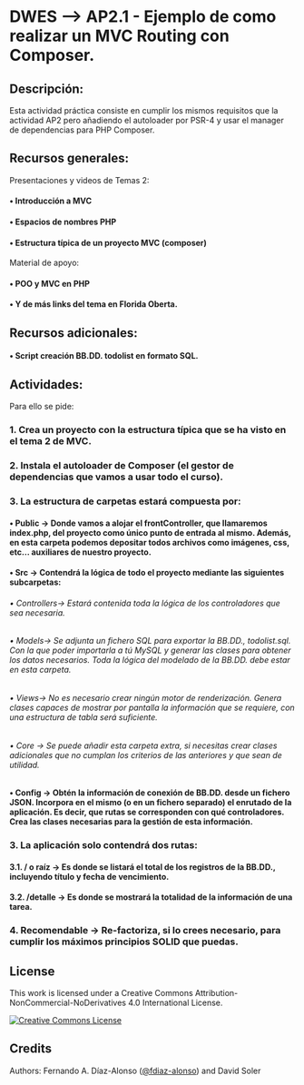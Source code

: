 # DWES --> AP2.1 - Ejemplo de como realizar un MVC Routing con Composer.

## Descripción:

Esta actividad práctica consiste en cumplir los mismos requisitos que la actividad AP2 pero añadiendo
el autoloader por PSR-4 y usar el manager de dependencias para PHP Composer.

## Recursos generales:

Presentaciones y videos de Temas 2:
#### • Introducción a MVC
#### • Espacios de nombres PHP
#### • Estructura típica de un proyecto MVC (composer)
Material de apoyo:
#### • POO y MVC en PHP
#### • Y de más links del tema en Florida Oberta.
## Recursos adicionales:
#### • Script creación BB.DD. todolist en formato SQL.

## Actividades:
Para ello se pide:
### 1. Crea un proyecto con la estructura típica que se ha visto en el tema 2 de MVC.
### 2. Instala el autoloader de Composer (el gestor de dependencias que vamos a usar todo el curso).
### 3. La estructura de carpetas estará compuesta por:
#### • Public → Donde vamos a alojar el frontController, que llamaremos index.php, del proyecto como único punto de entrada al mismo. Además, en esta carpeta podemos depositar todos archivos como imágenes, css, etc… auxiliares de nuestro proyecto.
#### • Src → Contendrá la lógica de todo el proyecto mediante las siguientes subcarpetas:
###### • Controllers→ Estará contenida toda la lógica de los controladores que sea necesaria.
###### • Models→ Se adjunta un fichero SQL para exportar la BB.DD., todolist.sql. Con la que poder importarla a tú MySQL y generar las clases para obtener los datos necesarios. Toda la lógica del modelado de la BB.DD. debe estar en esta carpeta.
###### • Views→ No es necesario crear ningún motor de renderización. Genera clases capaces de mostrar por pantalla la información que se requiere, con una estructura de tabla será suficiente.
###### • Core → Se puede añadir esta carpeta extra, si necesitas crear clases adicionales que no cumplan los criterios de las anteriores y que sean de utilidad.
#### • Config → Obtén la información de conexión de BB.DD. desde un fichero JSON. Incorpora en el mismo (o en un fichero separado) el enrutado de la aplicación. Es decir, que rutas se corresponden con qué controladores. Crea las clases necesarias para la gestión de esta información.
### 3. La aplicación solo contendrá dos rutas:
#### 3.1. / o raíz → Es donde se listará el total de los registros de la BB.DD., incluyendo título y fecha de vencimiento.
#### 3.2. /detalle → Es donde se mostrará la totalidad de la información de una tarea.
### 4. Recomendable → Re-factoriza, si lo crees necesario, para cumplir los máximos principios SOLID que puedas.

## License

This work is licensed under a Creative Commons Attribution-NonCommercial-NoDerivatives 4.0 International License.

<a rel="license" href="http://creativecommons.org/licenses/by-nc-nd/4.0/"><img alt="Creative Commons License" style="border-width:0" src="https://i.creativecommons.org/l/by-nc-nd/4.0/80x15.png" /></a>


## Credits

Authors: Fernando A. Díaz-Alonso ([@fdiaz-alonso](https://github.com/fdiaz-alonso)) and David Soler
